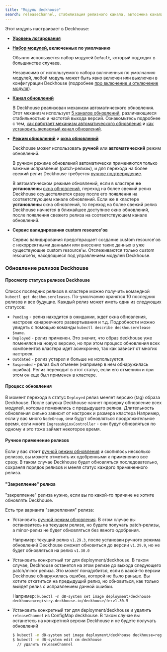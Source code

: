 ```yaml
---
title: "Модуль deckhouse"
search: releaseChannel, стабилизация релизного канала, автосмена канала обновлений
---
```


Этот модуль настраивает в Deckhouse:
- **[Уровень логирования](configuration.html#parameters-loglevel)**
- **[Набор модулей](configuration.html#parameters-bundle), включенных по умолчанию** 

  Обычно используется набор модулей `Default`, который подходит в большинстве случаев. 

  Независимо от используемого набора включенных по умолчанию модулей, любой модуль может быть явно включен или выключен в конфигурации Deckhouse (подробнее [про включение и отключение модуля](../../#включение-и-отключение-модуля)).
- **[Канал обновлений](configuration.html#parameters-releasechannel)**

  В Deckhouse реализован механизм автоматического обновления. Этот механизм использует [5 каналов обновлений](../../deckhouse-release-channels.html), различающиеся стабильностью и частотой выхода версий. Ознакомьтесь подробнее с тем, [как работает механизм автоматического обновления](../../deckhouse-faq.html#как-работает-автоматическое-обновление-deckhouse) и [как установить желаемый канал обновлений](../../deckhouse-faq.html#как-установить-желаемый-канал-обновлений).
- **[Режим обновлений](configuration.html#parameters-update-mode)** и **[окна обновлений](configuration.html#parameters-update-windows)**

  Deckhouse может использовать **ручной** или **автоматический** режим обновлений. 

  В ручном режиме обновлений автоматически применяются только важные исправления (patch-релизы), и для перехода на более свежий релиз Deckhouse требуется [ручное подтверждение](cr.html#deckhouserelease-v1alpha1-approved).

  В автоматическом режиме обновлений, если в кластере **не установлены** [окна обновлений](configuration.html#parameters-update-windows), переход на более свежий релиз Deckhouse осуществляется сразу после его появления на соответствующем канале обновлений. Если же в кластере **установлены** окна обновлений, то переход на более свежий релиз Deckhouse начнется в ближайшее доступное окно обновлений, после появления свежего релиза на соответствующем канале обновлений.
  
- **Сервис валидирования custom resource'ов**

  Сервис валидирования предотвращает создание custom resource'ов с некорректными данными или внесение таких данных в уже существующие custom resource'ы. Отслеживаются только custom resource'ы, находящиеся под управлением модулей Deckhouse.


### Обновление релизов Deckhouse

#### Просмотр статуса релизов Deckhouse
Список последних релизов в кластере можно получить командной `kubectl get deckhousereleases`. По-умолчанию хранятся 10 последних релизов и все будущие.
Каждый релиз может иметь один из следующих статусов:
  * `Pending` - релиз находится в ожидании, ждет окна обновления, настроек канареечного развертывания и т.д. Подробности можно увидеть с помощью команды `kubectl describe deckhouserelease $name`.
  * `Deployed` - релиз применен. Это значит, что образ deckhouse уже поменялся на новую версию,
 но при этом процесс обновления всех компонентов кластера идет асинхронно, так как зависит от многих настроек.
  * `Outdated` - релиз устарел и больше не используется.
  * `Suspended` - релиз был отменен (например в нем обнаружилась ошибка). Релиз переходит в этот статус, если его отменили и при этом он еще был применен в кластере.


#### Процесс обновления
В момент перехода в статус `Deployed` релиз меняет версию (tag) образа Deckhouse. После запуска Deckhouse начнет проверку
обновление всех модулей, которые поменялись с предыдущего релиза. Длительность обновления сильно зависит от настроек и размера кластера
Например, если у вас много `NodeGroup`, они будут обновляться продолжительное время, если много `IngressNginxController` - они будут
обновляться по одному и это тоже займет некоторое время.


#### Ручное применение релизов
Если у вас стоит [ручной режим обновления](usage.html#manual-update-confirmation) и скопилось несколько релизов,
вы можете отметить их одобренными к применению все сразу. В таком случае Deckhouse будет обновляться последовательно, сохраняя порядок релизов и меняя статус каждого примененного релиза.


#### "Закрепление" релиза
"закрепление" релиза нужно, если вы по какой-то причине не хотите обновлять Deckhouse.

Есть три варианта "закрепления" релиза:
- Установить [ручной режим обновления](usage.html#manual-update-confirmation).
В этом случае вы остановитесь на текущем релизе, но будете получать patch-релизы, а minor-релиз не будет обновляться без явного одобрения.
  
  Например:
    текущий релиз `v1.29.3`, после установки ручного режима обновлений Deckhouse сможет обновиться до версии `v1.29.9`, но не будет обновляться на релиз `v1.30.0`
- Установить конкретный тэг для deployment/deckhouse. В таком случае, Deckhouse останется на этом релизе до выхода следующего patch/minor релиза.
Это может понадобится, если в какой-то версии Deckhouse обнаружилась ошибка, которой не было раньше. Вы хотите откатиться на предыдущий релиз, но обновиться, как только выйдет релиз с исправлением данной ошибки.

  Например:
    `kubectl -n d8-system set image deployment/deckhouse deckhouse=registry.deckhouse.io/deckhouse/fe:v1.30.5`
- Установить конкретный тэг для deployment/deckhouse и удалить `releaseChannel` из ConfigMap deckhouse.
    В таком случае вы останетесь на конкретной версии Deckhouse и не будете получать обновлений
    ```sh
    $ kubectl -n d8-system set image deployment/deckhouse deckhouse=registry.deckhouse.io/deckhouse/fe:v1.30.5
    $ kubectl -n d8-system edit cm deckhouse
      // удалить releaseChannel
    ```
